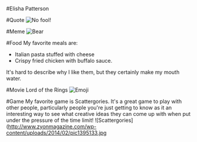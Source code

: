 #Elisha Patterson

#Quote
![No fool!](https://www.truthforlife.org/static/uploads/daily-image-030413b.png)

#Meme
![Bear](http://quicklol.com/wp-content/uploads/2012/12/bear-meme.jpg) 

#Food
My favorite meals are:
* Italian pasta stuffed with cheese
* Crispy fried chicken with buffalo sauce.

It's hard to describe why I like them, but they certainly make my mouth water.

#Movie
Lord of the Rings 
![Emoji](https://s-media-cache-ak0.pinimg.com/70x/c7/a9/d3/c7a9d3136fcb2c41061f18fa164d9e5d.jpg) 

#Game
My favorite game is Scattergories. It's a great game to play with other people, particularly people
you're just getting to know as it an interesting way to see what creative ideas they can come up
with when put under the pressure of the time limit!
![Scattergories](http://www.zyonmagazine.com/wp-content/uploads/2014/02/pic1395133.jpg


